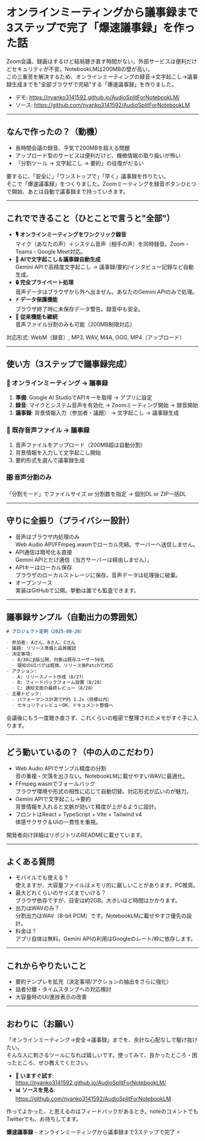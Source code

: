 # オンラインミーティングから議事録まで3ステップで完了「爆速議事録」を作った話

Zoom会議、録画はするけど結局聴き直す時間がない。外部サービスは便利だけどセキュリティが不安。NotebookLMは200MBの壁が高い。  
この三重苦を解決するため、オンラインミーティングの録音→文字起こし→議事録生成までを"全部ブラウザで完結"する「爆速議事録」を作りました。

- デモ: https://nyanko3141592.github.io/AudioSplitForNotebookLM/  
- ソース: https://github.com/nyanko3141592/AudioSplitForNotebookLM

---

## なんで作ったの？（動機）

- 長時間会議の録音、平気で200MBを超える問題  
- アップロード型のサービスは便利だけど、機微情報の取り扱いが怖い  
- 「分割ツール → 文字起こし → 要約」の往復がだるい

要するに、「安全に」「ワンストップで」「早く」議事録を作りたい。  
そこで「爆速議事録」をつくりました。Zoomミーティングを録音ボタンひとつで開始、あとは自動で議事録まで持っていきます。

---

## これでできること（ひとことで言うと"全部"）

- **🎙️ オンラインミーティングをワンクリック録音**  
  マイク（あなたの声）＋システム音声（相手の声）を同時録音。Zoom・Teams・Google Meet対応。
- **📝 AIで文字起こし＆議事録自動生成**  
  Gemini APIで高精度文字起こし → 議事録/要約/インタビュー記録など自動生成。
- **🔒 完全プライベート処理**  
  音声データはブラウザから外へ出ません。あなたのGemini APIのみで処理。
- **⚡ データ保護機能**  
  ブラウザ終了時に未保存データ警告。録音中も安全。
- **🔧 従来機能も継続**  
  音声ファイル分割のみも可能（200MB制限対応）

対応形式: WebM（録音）, MP3, WAV, M4A, OGG, MP4（アップロード）

---

## 使い方（3ステップで議事録完成）

### 📝 オンラインミーティング → 議事録
1. **準備**: Google AI StudioでAPIキーを取得 → アプリに設定
2. **録音**: マイクとシステム音声を有効化 → Zoomミーティング開始 → 録音開始
3. **議事録**: 背景情報入力（参加者・議題） → 文字起こし → 議事録生成

### 🔧 既存音声ファイル → 議事録  
1. 音声ファイルをアップロード（200MB超は自動分割）
2. 背景情報を入力して文字起こし開始  
3. 要約形式を選んで議事録生成

### 🎛️ 音声分割のみ
「分割モード」でファイルサイズ or 分割数を指定 → 個別DL or ZIP一括DL

---

## 守りに全振り（プライバシー設計）

- 音声はブラウザ内処理のみ  
  Web Audio API/FFmpeg.wasmでローカル完結。サーバーへ送信しません。
- API通信は暗号化＆直接  
  Gemini APIとだけ通信（当方サーバーは経由しません）。
- APIキーはローカル保存  
  ブラウザのローカルストレージに保存。音声データは処理後に破棄。
- オープンソース  
  実装はGitHubで公開。挙動は誰でも監査できます。

---

## 議事録サンプル（自動出力の雰囲気）

```markdown
# プロジェクト定例（2025-08-26）

- 参加者: Aさん、Bさん、Cさん
- 議題: リリース準備と品質確認
- 決定事項:
  - 8/30にβ版公開、対象は既存ユーザー50名
  - 既知のUIバグは軽微。リリース後Patchで対応
- アクション:
  - A: リリースノート作成（8/27）
  - B: フィードバックフォーム設置（8/28）
  - C: 通知文面の最終レビュー（8/28）
- 主要トピック:
  - パフォーマンス計測でP95 1.2s（目標以内）
  - セキュリティレビューOK、ドキュメント整備へ
```

会議後にもう一度聴き直さず、これくらいの粗密で整理されたメモがすぐ手に入ります。

---

## どう動いているの？（中の人のこだわり）

- Web Audio APIでサンプル精度の分割  
  音の重複・欠落を出さない。NotebookLMに載せやすいWAVに最適化。
- FFmpeg.wasmでフォールバック  
  ブラウザ環境や形式の相性に応じて自動切替。対応形式が広いのが魅力。
- Gemini APIで文字起こし→要約  
  背景情報を入れると文脈が効いて精度が上がるように設計。
- フロントはReact + TypeScript + Vite + Tailwind v4  
  体感サクサク＆UIの一貫性を重視。

開発者向け詳細はリポジトリのREADMEに載せています。

---

## よくある質問

- モバイルでも使える？  
  使えますが、大容量ファイルはメモリ的に厳しいことがあります。PC推奨。
- 最大どれくらいのサイズまでいける？  
  ブラウザ依存ですが、目安は約2GB。大きいほど時間はかかります。
- 出力はWAVのみ？  
  分割出力はWAV（8-bit PCM）です。NotebookLMに載せやすさ優先の設計。
- 料金は？  
  アプリ自体は無料。Gemini APIの利用はGoogleのレート/枠に依存します。

---

## これからやりたいこと

- 要約テンプレを拡充（決定事項/アクションの抽出をさらに強化）
- 話者分離・タイムスタンプへの対応検討
- 大容量時のUI/進捗表示の改善

---

## おわりに（お願い）

「オンラインミーティング→安全→議事録」までを、余計な心配なしで駆け抜けたい。  
そんな人に刺さるツールになれば嬉しいです。使ってみて、良かったところ・困ったところ、ぜひ教えてください。

- **🚀 いますぐ試す**: https://nyanko3141592.github.io/AudioSplitForNotebookLM/  
- **📊 ソースを見る**: https://github.com/nyanko3141592/AudioSplitForNotebookLM

作ってよかった、と思えるのはフィードバックがあるとき。noteのコメントでもTwitterでも、お待ちしてます。

**爆速議事録** - オンラインミーティングから議事録まで3ステップで完了 ⚡

